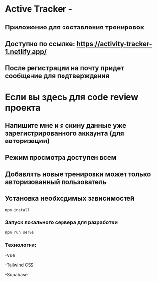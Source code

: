 # Active Tracker - 
## Приложение для составления тренировок
## Доступно по ссылке: https://activity-tracker-1.netlify.app/
## После регистрации на почту придет сообщение для подтверждения
# Если вы здесь для code review проекта 
## Напишите мне и я скину данные уже зарегистрированного аккаунта (для авторизации)
## Режим просмотра доступен всем
## Добавлять новые тренировки может только авторизованный пользователь
## Установка необходимых зависимостей

```
npm install
```

### Запуск локального сервера для разработки
```
npm run serve
```

### Технологии:


  -Vue
  
  
  -Tailwind CSS
  
  
  -Supabase
